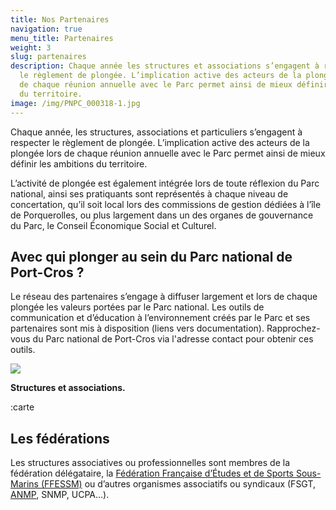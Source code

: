 ```yaml
---
title: Nos Partenaires
navigation: true
menu_title: Partenaires
weight: 3
slug: partenaires
description: Chaque année les structures et associations s’engagent à respecter
  le règlement de plongée. L’implication active des acteurs de la plongée lors
  de chaque réunion annuelle avec le Parc permet ainsi de mieux définir les ambitions
  du territoire.
image: /img/PNPC_000318-1.jpg
---
```

Chaque année, les structures, associations et particuliers s’engagent à respecter le règlement de plongée. L’implication active des acteurs de la plongée lors de chaque réunion annuelle avec le Parc permet ainsi de mieux définir les ambitions du territoire.

L’activité de plongée est également intégrée lors de toute réflexion du Parc national, ainsi ses pratiquants sont représentés à chaque niveau de concertation, qu’il soit local lors des commissions de gestion dédiées à l’île de Porquerolles, ou plus largement dans un des organes de gouvernance du Parc, le Conseil Économique Social et Culturel.

## Avec qui plonger au sein du Parc national de Port-Cros ?

Le réseau des partenaires s’engage à diffuser largement et lors de chaque plongée les valeurs portées par le Parc national. Les outils de communication et d’éducation à l’environnement créés par le Parc et ses partenaires sont mis à disposition (liens vers documentation). Rapprochez-vous du Parc national de Port-Cros via l'adresse contact pour obtenir ces outils.

![](/img/image-17.png)

**Structures et associations.**

:carte

## Les fédérations

Les structures associatives ou professionnelles sont membres de la fédération délégataire, la [Fédération Française d’Études et de Sports Sous-Marins (FFESSM)](https://ffessm.fr/) ou d’autres organismes associatifs ou syndicaux (FSGT, [ANMP](http://www.anmp-plongee.com/), SNMP, UCPA…).
